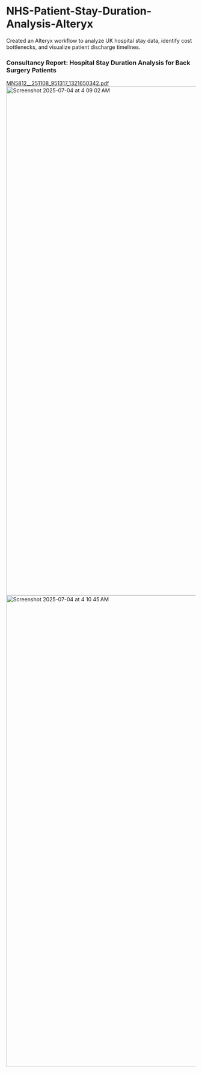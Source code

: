 # NHS-Patient-Stay-Duration-Analysis-Alteryx
Created an Alteryx workflow to analyze UK hospital stay data, identify cost bottlenecks, and visualize patient discharge timelines.
### Consultancy Report: Hospital Stay Duration Analysis for Back Surgery Patients
[MN5812__251108_951317_1321650342.pdf](https://github.com/user-attachments/files/21049029/MN5812__251108_951317_1321650342.pdf)
<img width="1350" alt="Screenshot 2025-07-04 at 4 09 02 AM" src="https://github.com/user-attachments/assets/8a651704-e43d-4f71-b658-a414b12178a1" />
<img width="1250" alt="Screenshot 2025-07-04 at 4 10 45 AM" src="https://github.com/user-attachments/assets/fa31a3b1-8121-4a5e-a739-ede921c0816c" />
